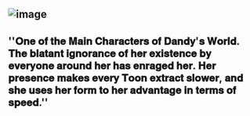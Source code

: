 ![image](https://github.com/user-attachments/assets/887e0db2-29f1-49fd-9fc3-511f1bc904ee)
-----
''𝐎𝐧𝐞 𝐨𝐟 𝐭𝐡𝐞 𝐌𝐚𝐢𝐧 𝐂𝐡𝐚𝐫𝐚𝐜𝐭𝐞𝐫𝐬 𝐨𝐟 𝐃𝐚𝐧𝐝𝐲'𝐬 𝐖𝐨𝐫𝐥𝐝. 𝐓𝐡𝐞 𝐛𝐥𝐚𝐭𝐚𝐧𝐭 𝐢𝐠𝐧𝐨𝐫𝐚𝐧𝐜𝐞 𝐨𝐟 𝐡𝐞𝐫 𝐞𝐱𝐢𝐬𝐭𝐞𝐧𝐜𝐞 𝐛𝐲 𝐞𝐯𝐞𝐫𝐲𝐨𝐧𝐞 𝐚𝐫𝐨𝐮𝐧𝐝 𝐡𝐞𝐫 𝐡𝐚𝐬 𝐞𝐧𝐫𝐚𝐠𝐞𝐝 𝐡𝐞𝐫. 𝐇𝐞𝐫 𝐩𝐫𝐞𝐬𝐞𝐧𝐜𝐞 𝐦𝐚𝐤𝐞𝐬 𝐞𝐯𝐞𝐫𝐲 𝐓𝐨𝐨𝐧 𝐞𝐱𝐭𝐫𝐚𝐜𝐭 𝐬𝐥𝐨𝐰𝐞𝐫, 𝐚𝐧𝐝 𝐬𝐡𝐞 𝐮𝐬𝐞𝐬 𝐡𝐞𝐫 𝐟𝐨𝐫𝐦 𝐭𝐨 𝐡𝐞𝐫 𝐚𝐝𝐯𝐚𝐧𝐭𝐚𝐠𝐞 𝐢𝐧 𝐭𝐞𝐫𝐦𝐬 𝐨𝐟 𝐬𝐩𝐞𝐞𝐝.''
-----
